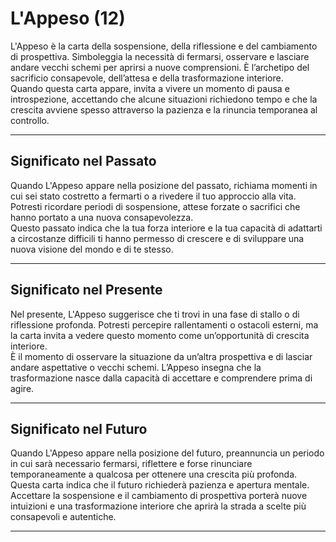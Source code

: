# L'Appeso (12)

L'Appeso è la carta della sospensione, della riflessione e del cambiamento di prospettiva. Simboleggia la necessità di fermarsi, osservare e lasciare andare vecchi schemi per aprirsi a nuove comprensioni. È l’archetipo del sacrificio consapevole, dell’attesa e della trasformazione interiore.  
Quando questa carta appare, invita a vivere un momento di pausa e introspezione, accettando che alcune situazioni richiedono tempo e che la crescita avviene spesso attraverso la pazienza e la rinuncia temporanea al controllo.

---

## Significato nel Passato  
Quando L'Appeso appare nella posizione del passato, richiama momenti in cui sei stato costretto a fermarti o a rivedere il tuo approccio alla vita. Potresti ricordare periodi di sospensione, attese forzate o sacrifici che hanno portato a una nuova consapevolezza.  
Questo passato indica che la tua forza interiore e la tua capacità di adattarti a circostanze difficili ti hanno permesso di crescere e di sviluppare una nuova visione del mondo e di te stesso.

---

## Significato nel Presente  
Nel presente, L'Appeso suggerisce che ti trovi in una fase di stallo o di riflessione profonda. Potresti percepire rallentamenti o ostacoli esterni, ma la carta invita a vedere questo momento come un’opportunità di crescita interiore.  
È il momento di osservare la situazione da un’altra prospettiva e di lasciar andare aspettative o vecchi schemi. L’Appeso insegna che la trasformazione nasce dalla capacità di accettare e comprendere prima di agire.

---

## Significato nel Futuro  
Quando L'Appeso appare nella posizione del futuro, preannuncia un periodo in cui sarà necessario fermarsi, riflettere e forse rinunciare temporaneamente a qualcosa per ottenere una crescita più profonda.  
Questa carta indica che il futuro richiederà pazienza e apertura mentale. Accettare la sospensione e il cambiamento di prospettiva porterà nuove intuizioni e una trasformazione interiore che aprirà la strada a scelte più consapevoli e autentiche.

---
